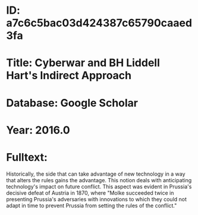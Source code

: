 # ID: a7c6c5bac03d424387c65790caaed3fa
# Title: Cyberwar and BH Liddell Hart's Indirect Approach
# Database: Google Scholar
# Year: 2016.0
# Fulltext:
Historically, the side that can take advantage of new technology in a way that alters the rules gains the advantage.
This notion deals with anticipating technology's impact on future conflict.
This aspect was evident in Prussia's decisive defeat of Austria in 1870, where "Molke succeeded twice in presenting Prussia's adversaries with innovations to which they could not adapt in time to prevent Prussia from setting the rules of the conflict."